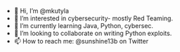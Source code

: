 - 👋 Hi, I’m @mkutyla
- 👀 I’m interested in cybersecurity- mostly Red Teaming.
- 🌱 I’m currently learning Java, Python, cybersec.
- 💞️ I’m looking to collaborate on writing Python exploits.
- 📫 How to reach me: @sunshine13b on Twitter

<!---
mkutyla/mkutyla is a ✨ special ✨ repository because its `README.md` (this file) appears on your GitHub profile.
You can click the Preview link to take a look at your changes.
--->
